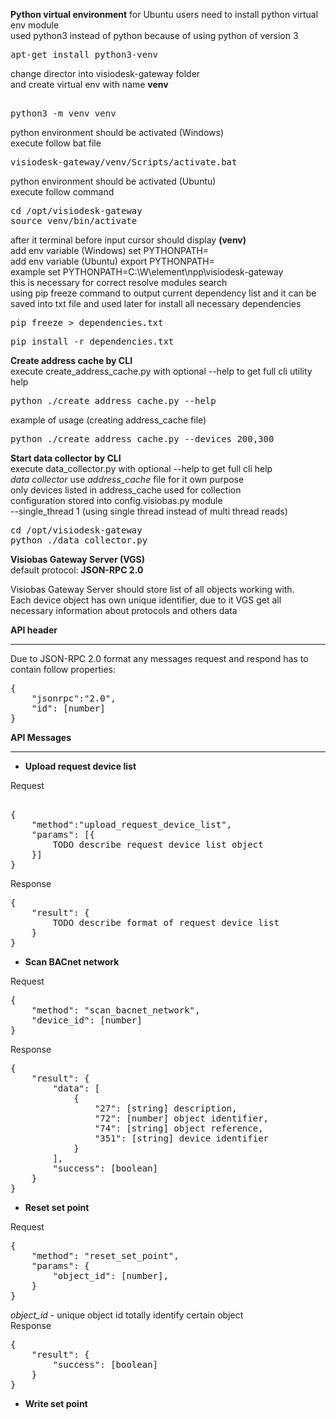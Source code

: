 __Python virtual environment__
for Ubuntu users need to install python virtual env module  
used python3 instead of python because of using python of version 3  
<pre>
apt-get install python3-venv
</pre>
change director into visiodesk-gateway folder    
and create virtual env with name __venv__
<pre>  
python3 -m venv venv
</pre>
python environment should be activated (Windows)  
execute follow bat file
<pre>
visiodesk-gateway/venv/Scripts/activate.bat
</pre>
python environment should be activated (Ubuntu)  
execute follow command
<pre>
cd /opt/visiodesk-gateway
source venv/bin/activate
</pre>
after it terminal before input cursor should display __(venv)__  
add env variable (Windows) set PYTHONPATH=<visiodesk-gateway dir>  
add env variable (Ubuntu) export PYTHONPATH=<visiodesk-gateway dir>  
example set PYTHONPATH=C:\W\element\npp\visiodesk-gateway  
this is necessary for correct resolve modules search   
using pip freeze command to output current dependency list and it can be saved into txt file and used later for install all necessary dependencies
<pre>
pip freeze > dependencies.txt
</pre>
<pre>
pip install -r dependencies.txt
</pre>


__Create address cache by CLI__  
execute create_address_cache.py with optional --help to get full cli utility help    
<pre>
python ./create_address_cache.py --help
</pre>
example of usage (creating address_cache file)  
<pre>
python ./create_address_cache.py --devices 200,300
</pre>


__Start data collector by CLI__  
execute data_collector.py with optional --help to get full cli help  
*data collector* use *address_cache* file for it own purpose  
only devices listed in address_cache used for collection  
configuration stored into config.visiobas.py module  
--single_thread 1 (using single thread instead of multi thread reads)    
<pre>
cd /opt/visiodesk-gateway
python ./data_collector.py
</pre>

__Visiobas Gateway Server (VGS)__  
default protocol: __JSON-RPC 2.0__

Visiobas Gateway Server should store list of all objects working with.  
Each device object has own unique identifier, due to it VGS get all necessary information about protocols and others data  
  
__API header__  
***
Due to JSON-RPC 2.0 format any messages request and respond has to contain follow properties:
<pre>
{  
    "jsonrpc":"2.0",  
    "id": [number]  
}
</pre>
__API Messages__
***
  
+ __Upload request device list__

Request
<pre>  
{  
    "method":"upload_request_device_list",  
    "params": [{
        TODO describe request device list object
    }]  
}
</pre>
Response  
<pre>
{
    "result": {
        TODO describe format of request device list
    }
}
</pre>

+ __Scan BACnet network__

Request
<pre>
{  
    "method": "scan_bacnet_network",
    "device_id": [number]  
}
</pre>
Response
<pre>
{
    "result": {
        "data": [
            {
                "27": [string] description,
                "72": [number] object identifier,
                "74": [string] object reference,
                "351": [string] device identifier
            }
        ],
        "success": [boolean]
    }
}
</pre>

+ __Reset set point__

Request
<pre>
{  
    "method": "reset_set_point",  
    "params": {  
        "object_id": [number],  
    }  
}
</pre>
_object_id_ - unique object id totally identify certain object  
Response   
<pre>
{
    "result": {
        "success": [boolean]
    }
}
</pre>

+ __Write set point__  

